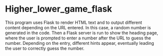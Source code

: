 # Higher_lower_game_flask
This program uses Flask to render HTML text and to output different content depending on the URL entered. In this case, a random number is generated in the code. Then a Flask server is run to show the heading page, where the user is prompted to enter a number after the URL to guess the number. Depending on the entry, different hints appear, eventually leading the user to correctly guess the number. 
